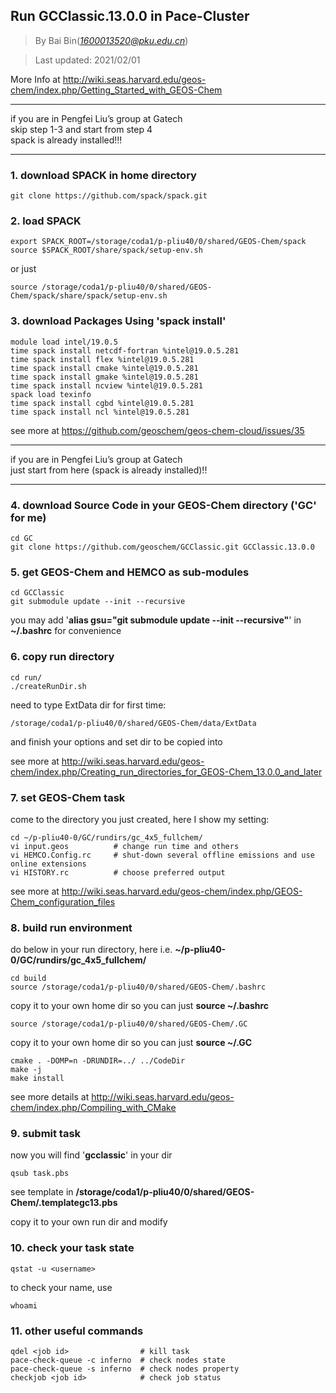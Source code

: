 ## Run GCClassic.13.0.0 in Pace-Cluster
> By Bai Bin(*1600013520@pku.edu.cn*)

> Last updated: 2021/02/01

More Info at http://wiki.seas.harvard.edu/geos-chem/index.php/Getting_Started_with_GEOS-Chem
********************************************************************
if you are in Pengfei Liu’s group at Gatech\
skip step 1-3 and start from step 4\
spack is already installed!!!
********************************************************************
### 1. download SPACK in home directory
```
git clone https://github.com/spack/spack.git
```
### 2. load SPACK
```
export SPACK_ROOT=/storage/coda1/p-pliu40/0/shared/GEOS-Chem/spack
source $SPACK_ROOT/share/spack/setup-env.sh
```
or just
```
source /storage/coda1/p-pliu40/0/shared/GEOS-Chem/spack/share/spack/setup-env.sh
```
### 3. download Packages Using 'spack install'
```
module load intel/19.0.5
time spack install netcdf-fortran %intel@19.0.5.281
time spack install flex %intel@19.0.5.281
time spack install cmake %intel@19.0.5.281
time spack install gmake %intel@19.0.5.281
time spack install ncview %intel@19.0.5.281
spack load texinfo
time spack install cgbd %intel@19.0.5.281
time spack install ncl %intel@19.0.5.281
```
see more at  https://github.com/geoschem/geos-chem-cloud/issues/35
********************************************************************
if you are in Pengfei Liu’s group at Gatech\
just start from here (spack is already installed)!!
********************************************************************
### 4. download Source Code in your GEOS-Chem directory ('GC' for me)
```
cd GC
git clone https://github.com/geoschem/GCClassic.git GCClassic.13.0.0
```
### 5. get GEOS-Chem and HEMCO as sub-modules
```
cd GCClassic
git submodule update --init --recursive
```
you may add '**alias gsu="git submodule update --init --recursive"**' in **~/.bashrc** for convenience
### 6. copy run directory
```
cd run/
./createRunDir.sh
```
need to type ExtData dir for first time:
```
/storage/coda1/p-pliu40/0/shared/GEOS-Chem/data/ExtData
```
and finish your options and set dir to be copied into

see more at http://wiki.seas.harvard.edu/geos-chem/index.php/Creating_run_directories_for_GEOS-Chem_13.0.0_and_later

### 7. set GEOS-Chem task
come to the directory you just created, here I show my setting:
```
cd ~/p-pliu40-0/GC/rundirs/gc_4x5_fullchem/
vi input.geos          # change run time and others
vi HEMCO.Config.rc     # shut-down several offline emissions and use online extensions
vi HISTORY.rc          # choose preferred output
```
see more at http://wiki.seas.harvard.edu/geos-chem/index.php/GEOS-Chem_configuration_files
### 8. build run environment
do below in your run directory, here i.e. **~/p-pliu40-0/GC/rundirs/gc_4x5_fullchem/**
```
cd build
source /storage/coda1/p-pliu40/0/shared/GEOS-Chem/.bashrc 
```
copy it to your own home dir so you can just **source ~/.bashrc**
```
source /storage/coda1/p-pliu40/0/shared/GEOS-Chem/.GC 
```
copy it to your own home dir so you can just **source ~/.GC**
```
cmake . -DOMP=n -DRUNDIR=../ ../CodeDir
make -j
make install
```
see more details at http://wiki.seas.harvard.edu/geos-chem/index.php/Compiling_with_CMake

### 9. submit task
now you will find '**gcclassic**' in your dir
```
qsub task.pbs
```
see template in **/storage/coda1/p-pliu40/0/shared/GEOS-Chem/.templategc13.pbs**

copy it to your own run dir and modify


### 10. check your task state
```
qstat -u <username>
```
to check your name, use
```
whoami
```
### 11. other useful commands
```
qdel <job id>                # kill task
pace-check-queue -c inferno  # check nodes state
pace-check-queue -s inferno  # check nodes property
checkjob <job id>            # check job status
```
